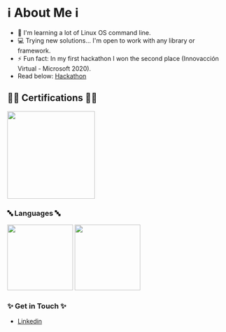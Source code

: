 <!--
**HectorMtz22/HectorMtz22** is a ✨ _special_ ✨ repository because its `README.md` (this file) appears on your GitHub profile.

Here are some ideas to get you started:

- 🔭 I’m currently working on ...
- 🌱 I’m currently learning ...
- 👯 I’m looking to collaborate on ...
- 🤔 I’m looking for help with ...
- 💬 Ask me about ...
- 📫 How to reach me: ...
- 😄 Pronouns: ...
- ⚡ Fun fact: ...
-->

# ℹ️ About Me ℹ️

- 📖 I'm learning a lot of Linux OS command line.
- 💻 Trying new solutions... I'm open to work with any library or framework.
- ⚡ Fun fact: In my first hackathon I won the second place (Innovacción Virtual - Microsoft 2020).
- Read below: <a href="https://wildentrepreneur.org/conoce-a-los-ganadores-del-mega-hackathon-de-innovaccion-virtual/">Hackathon</a>

## 👨‍💻 Certifications 👨‍💻

<a href="https://www.credly.com/badges/94dd8432-e0f6-431c-8e24-b82f914139d1/public_url" target="_blank">
  <img src="https://docs.microsoft.com/en-us/media/learn/certification/badges/microsoft-certified-fundamentals-badge.svg" width="200" />
</a>
  
### 🔤 Languages 🔤

<div>
  <img height="150" src="https://github-readme-stats.vercel.app/api?username=HectorMtz22&count_private=true&theme=dark&show_icons=true" />
  <img height="150" src="https://github-readme-stats.vercel.app/api/top-langs/?username=HectorMtz22&count_private=true&theme=dark&layout=compact" />
</div>
  
### ✨ Get in Touch ✨

- [Linkedin](https://www.linkedin.com/in/hectormtz22/)
